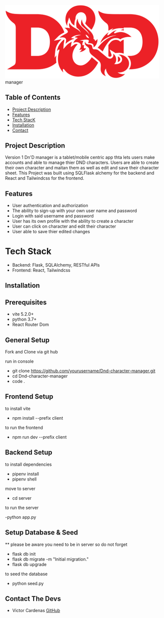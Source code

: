 <!-- # Phase 4 Project Template

## Getting Started - Git & Github
gotta add bycrypt to install

pip install flask-bcrypt

Elect one person to clone (DON'T FORK) this project to their local computer. That person will then run this command:

```
git remote remove origin
```

Navigate to github and create a new public repository, choose not to add a README, license, or any additional information. Once the empty repo has been created, follow the directions to upload an existing repository.

Add your collaborators under `Settings > Collaborators` on github.

## Getting Started - Flask

Inside the project run these commands:

```
pipenv install
pipenv shell
cd server
```

Begin by building your first model. From there:

```
flask db init
flask db migrate -m "example migration message"
flask db upgrade
```

Any additional changes you make will only need the `flask db migrate -m "example migration message"` and `flask db upgrade`. It's recommended you build one model at a time to catch errors more easily.

Once your database has been upgraded you may run the server with:

```
python app.py
```

In order to follow best practices with the React server proxy, begin all your route URLs with `/api` (for example `/api/users` for users route).

A seed file has been provided under `seed.py`. To run the seed file:

```
python seed.py
```

## Getting Started - React

The `client` directory contains a React template built by Vite, however you may replace it with one built by `create-react-app` or any other tool if you wish.

At the end of any command using `npm`, append `--prefix client` so that it properly uses the `client` directory or else be sure to `cd client` beforehand.

To start your React server, run:

```
npm install --prefix client
npm run dev --prefix client
```
gotta addd
When making fetch requests, leave out the `localhost:5555` portion since a proxy already exists to that domain and instead prefix every request with `/api` to properly utilize the proxy request feature.

## Conclusion

Once you've completed work on this project, replace this README with one of your own devising! -->


![DND](client/Assets/dndlogo.png)
                         manager


## Table of Contents <a name="table-of-contents"></a>

- [Project Description](#project-description)
- [Features](#features)
- [Tech StacK](#tech_stack)
- [Installation](#installation)
- [Contact](#contact)


## Project Description <a name="project-description"></a>
Version 1
Dn'D manager is a tablet/mobile centric app thta lets users make accounts and able to manage thier DND characters. Users are able to create their own character and maitan them as well as edit and save their character sheet. 
This Project was built using SQLFlask alchemy for the backend and React and Tailwindcss for the frontend.


## Features <a name="features"></a>

- User authentication and authorization
- The ability to sign-up with your own user name and password
- Login with said username and password 
- User has its own profile with the ability to create a character
- User can click on character and edit their character
- User able to save thier edited changes 

# Tech Stack <a name="tech_stack"></a>

- Backend: Flask, SQLAlchemy, RESTful APIs
- Frontend: React, Tailwindcss

## Installation <a name="installation"></a>
## Prerequisites

- vite 5.2.0+
- python 3.7+
- React Router Dom

## General Setup

Fork and Clone via git hub

run in console
- git clone https://github.com/yourusername/Dnd-character-manager.git
- cd Dnd-character-manager
- code .


## Frontend Setup

to install vite
- npm install --prefix client

to run the frontend 
- npm run dev --prefix client

## Backend Setup

to install dependencies 

- pipenv install 
- pipenv shell 

move to server
- cd server

to run the server 

-python app.py

## Setup Database & Seed
** please be aware you need to be in server so do not forget

- flask db init
- flask db migrate -m "Initial migration."
- flask db upgrade

to seed the database 
- python seed.py


## Contact The Devs <a name="contact"></a>

- Victor Cardenas [GitHub](https://github.com/VC2324)
